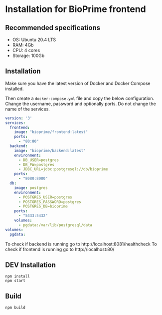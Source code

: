 # Installation for BioPrime frontend

## Recommended specifications

- OS: Ubuntu 20.4 LTS
- RAM: 4Gb
- CPU: 4 cores
- Storage: 100Gb

## Installation

Make sure you have the latest version of Docker and Docker Compose installed.

Then create a `docker-compose.yml` file and copy the below configuration. Change the username, password and optionally ports. 
Do not change the name of the services.

```yaml
version: '3'
services:
  frontend:
    image: "bioprime/frontend:latest"
    ports:
      - "80:80"
  backend:
    image: "bioprime/backend:latest"
    environment:
      - DB_USER=postgres
      - DB_PW=postgres
      - JDBC_URL=jdbc:postgresql://db/bioprime
    ports:
      - "8080:8080"
  db:
    image: postgres
    environment:
      - POSTGRES_USER=postgres
      - POSTGRES_PASSWORD=postgres
      - POSTGRES_DB=bioprime
    ports:
      - "5433:5432"
    volumes:
      - pgdata:/var/lib/postgresql/data
volumes:
  pgdata:
```

To check if backend is running go to http://localhost:8081/healthcheck
To check if frontend is running go to http://localhost:80/

## DEV Installation

```$xslt
npm install
npm start
```

## Build

```$xslt
npm build
```
